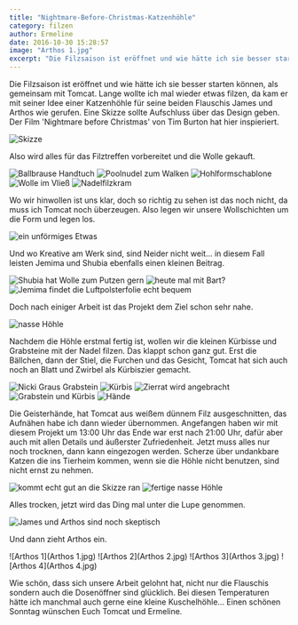 ```yaml
---
title: "Nightmare-Before-Christmas-Katzenhöhle"
category: filzen
author: Ermeline
date: 2016-10-30 15:28:57
image: "Arthos 1.jpg"
excerpt: "Die Filzsaison ist eröffnet und wie hätte ich sie besser starten können, als gemeinsam mit Tomcat."
---
```


Die Filzsaison ist eröffnet und wie hätte ich sie besser starten können, als gemeinsam mit Tomcat. Lange wollte ich mal wieder etwas filzen, da kam er mit seiner Idee einer Katzenhöhle für seine beiden Flauschis James und Arthos wie gerufen. Eine Skizze sollte Aufschluss über das Design geben. Der Film 'Nightmare before Christmas' von Tim Burton hat hier inspieriert.

![Skizze](DSCF5888.JPG)

Also wird alles für das Filztreffen vorbereitet und die Wolle gekauft.

![Ballbrause Handtuch](DSCF5856.JPG)
![Poolnudel zum Walken](DSCF5854.JPG)
![Hohlformschablone](DSCF5855.JPG)
![Wolle im Vließ](DSCF5851.JPG)
![Nadelfilzkram](DSCF5852.JPG)

Wo wir hinwollen ist uns klar, doch so richtig zu sehen ist das noch nicht, da muss ich Tomcat noch überzeugen.
Also legen wir unsere Wollschichten um die Form und legen los. 

![ein unförmiges Etwas](DSCF5878.JPG)

Und wo Kreative am Werk sind, sind Neider nicht weit... in diesem Fall leisten Jemima und Shubia ebenfalls einen kleinen Beitrag.

![Shubia hat Wolle zum Putzen gern](DSCF5873.JPG)
![heute mal mit Bart?](DSCF5874.JPG)
![Jemima findet die Luftpolsterfolie echt bequem](DSCF5879.JPG)

Doch nach einiger Arbeit ist das Projekt dem Ziel schon sehr nahe.

![nasse Höhle](DSCF5881.JPG)

Nachdem die Höhle erstmal fertig ist, wollen wir die kleinen Kürbisse und Grabsteine mit der Nadel filzen. Das klappt schon ganz gut. Erst die Bällchen, dann der Stiel, die Furchen und das Gesicht, Tomcat hat sich auch noch an Blatt und Zwirbel als Kürbiszier gemacht.

![Nicki Graus Grabstein](DSCF5886.JPG)
![Kürbis](DSCF5846.JPG)
![Zierrat wird angebracht](DSCF5884.JPG)
![Grabstein und Kürbis](DSCF5891.JPG)
![Hände](DSCF5892.JPG)

Die Geisterhände, hat Tomcat aus weißem dünnem Filz ausgeschnitten, das Aufnähen habe ich dann wieder übernommen.
Angefangen haben wir mit diesem Projekt um 13:00 Uhr das Ende war erst nach 21:00 Uhr, dafür aber auch mit allen Details und äußerster Zufriedenheit. Jetzt muss alles nur noch trocknen, dann kann eingezogen werden. Scherze über undankbare Katzen die ins Tierheim kommen, wenn sie die Höhle nicht benutzen, sind nicht ernst zu nehmen.

![kommt echt gut an die Skizze ran](DSCF5887.JPG)
![fertige nasse Höhle](DSCF5889.JPG)

Alles trocken, jetzt wird das Ding mal unter die Lupe genommen.

![James und Arthos sind noch skeptisch](Untersuchung.jpg)

Und dann zieht Arthos ein. 

![Arthos 1](Arthos 1.jpg)
![Arthos 2](Arthos 2.jpg)
![Arthos 3](Arthos 3.jpg)
![Arthos 4](Arthos 4.jpg)

Wie schön, dass sich unsere Arbeit gelohnt hat, nicht nur die Flauschis sondern auch die Dosenöffner sind glücklich. Bei diesen Temperaturen hätte ich manchmal auch gerne eine kleine Kuschelhöhle... Einen schönen Sonntag wünschen Euch Tomcat und Ermeline.
